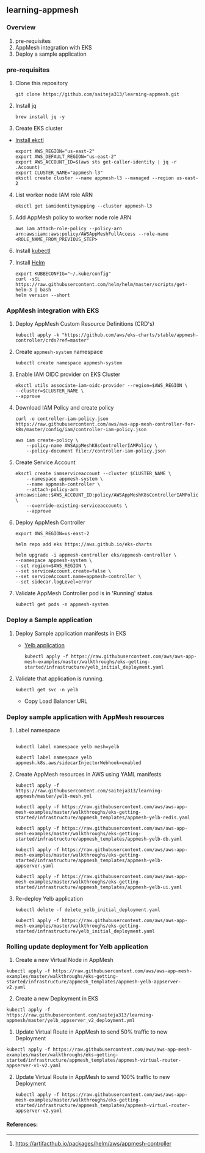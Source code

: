## learning-appmesh

### Overview

1. pre-requisites
2. AppMesh integration with EKS
3. Deploy a sample application

### pre-requisites

1. Clone this repository

    ```
    git clone https://github.com/saiteja313/learning-appmesh.git
    ```

2. Install jq

    ```
    brew install jq -y
    ```

3. Create EKS cluster

- [Install ekctl](https://docs.aws.amazon.com/eks/latest/userguide/getting-started-eksctl.html)

    ```
    export AWS_REGION="us-east-2"
    export AWS_DEFAULT_REGION="us-east-2"
    export AWS_ACCOUNT_ID=$(aws sts get-caller-identity | jq -r .Account)
    export CLUSTER_NAME="appmesh-l3"
    eksctl create cluster --name appmesh-l3 --managed --region us-east-2
    ```

4. List worker node IAM role ARN

    ```
    eksctl get iamidentitymapping --cluster appmesh-l3
    ```

5. Add AppMesh policy to worker node role ARN

    ```
    aws iam attach-role-policy --policy-arn arn:aws:iam::aws:policy/AWSAppMeshFullAccess --role-name <ROLE_NAME_FROM_PREVIOUS_STEP>
    ```

6. Install [kubectl](https://docs.aws.amazon.com/eks/latest/userguide/install-kubectl.html)

7. Install [Helm](https://docs.aws.amazon.com/eks/latest/userguide/helm.html)

    ```
    export KUBBECONFIG="~/.kube/config"
    curl -sSL https://raw.githubusercontent.com/helm/helm/master/scripts/get-helm-3 | bash
    helm version --short
    ```

### AppMesh integration with EKS

1. Deploy AppMesh Custom Resource Definitions (CRD's)

    ```
    kubectl apply -k "https://github.com/aws/eks-charts/stable/appmesh-controller/crds?ref=master"
    ```
2. Create `appmesh-system` namespace

    ```
    kubectl create namespace appmesh-system
    ```

3. Enable IAM OIDC provider on EKS Cluster

    ```
    eksctl utils associate-iam-oidc-provider --region=$AWS_REGION \
    --cluster=$CLUSTER_NAME \
    --approve
    ```

4. Download IAM Policy and create policy

    ```
    curl -o controller-iam-policy.json https://raw.githubusercontent.com/aws/aws-app-mesh-controller-for-k8s/master/config/iam/controller-iam-policy.json
    
    aws iam create-policy \
        --policy-name AWSAppMeshK8sControllerIAMPolicy \
        --policy-document file://controller-iam-policy.json
    ```
    
5. Create Service Account

    ```
    eksctl create iamserviceaccount --cluster $CLUSTER_NAME \
        --namespace appmesh-system \
        --name appmesh-controller \
        --attach-policy-arn arn:aws:iam::$AWS_ACCOUNT_ID:policy/AWSAppMeshK8sControllerIAMPolicy  \
        --override-existing-serviceaccounts \
        --approve
    ```

6. Deploy AppMesh Controller

    ```
    export AWS_REGION=us-east-2
    
    helm repo add eks https://aws.github.io/eks-charts

    helm upgrade -i appmesh-controller eks/appmesh-controller \
    --namespace appmesh-system \
    --set region=$AWS_REGION \
    --set serviceAccount.create=false \
    --set serviceAccount.name=appmesh-controller \
    --set sidecar.logLevel=error
    ```

7. Validate AppMesh Controller pod is in 'Running' status

    ```
    kubectl get pods -n appmesh-system
    ```


### Deploy a Sample application
1. Deploy Sample application manifests in EKS

    - [Yelb application](https://github.com/mreferre/yelb)

        ```
        kubectl apply -f https://raw.githubusercontent.com/aws/aws-app-mesh-examples/master/walkthroughs/eks-getting-started/infrastructure/yelb_initial_deployment.yaml
        ```

2. Validate that application is running.

    ```
    kubectl get svc -n yelb
    ```
    - Copy Load Balancer URL

### Deploy sample application with AppMesh resources


1. Label namespace

    ```

    kubectl label namespace yelb mesh=yelb 
    
    kubectl label namespace yelb appmesh.k8s.aws/sidecarInjectorWebhook=enabled
    ```

2. Create AppMesh resources in AWS using YAML manifests

    ```
    kubectl apply -f https://raw.githubusercontent.com/saiteja313/learning-appmesh/master/yelb-mesh.yml

    kubectl apply -f https://raw.githubusercontent.com/aws/aws-app-mesh-examples/master/walkthroughs/eks-getting-started/infrastructure/appmesh_templates/appmesh-yelb-redis.yaml

    kubectl apply -f https://raw.githubusercontent.com/aws/aws-app-mesh-examples/master/walkthroughs/eks-getting-started/infrastructure/appmesh_templates/appmesh-yelb-db.yaml

    kubectl apply -f https://raw.githubusercontent.com/aws/aws-app-mesh-examples/master/walkthroughs/eks-getting-started/infrastructure/appmesh_templates/appmesh-yelb-appserver.yaml

    kubectl apply -f https://raw.githubusercontent.com/aws/aws-app-mesh-examples/master/walkthroughs/eks-getting-started/infrastructure/appmesh_templates/appmesh-yelb-ui.yaml
    ```

3. Re-deploy Yelb application

    ```
    kubectl delete -f delete_yelb_initial_deployment.yaml

    kubectl apply -f https://raw.githubusercontent.com/aws/aws-app-mesh-examples/master/walkthroughs/eks-getting-started/infrastructure/yelb_initial_deployment.yaml
    ```

### Rolling update deployment for Yelb application

1. Create a new Virtual Node in AppMesh

```
kubectl apply -f https://raw.githubusercontent.com/aws/aws-app-mesh-examples/master/walkthroughs/eks-getting-started/infrastructure/appmesh_templates/appmesh-yelb-appserver-v2.yaml
```

2. Create a new Deployment in EKS

```
kubectl apply -f https://raw.githubusercontent.com/saiteja313/learning-appmesh/master/yelb_appserver_v2_deployment.yml
```

1. Update Virtual Route in AppMesh to send 50% traffic to new Deployment

```
kubectl apply -f https://raw.githubusercontent.com/aws/aws-app-mesh-examples/master/walkthroughs/eks-getting-started/infrastructure/appmesh_templates/appmesh-virtual-router-appserver-v1-v2.yaml
```

2. Update Virtual Route in AppMesh to send 100% traffic to new Deployment

    ```
    kubectl apply -f https://raw.githubusercontent.com/aws/aws-app-mesh-examples/master/walkthroughs/eks-getting-started/infrastructure/appmesh_templates/appmesh-virtual-router-appserver-v2.yaml
    ```
    
#### References:
---
1. https://artifacthub.io/packages/helm/aws/appmesh-controller 
